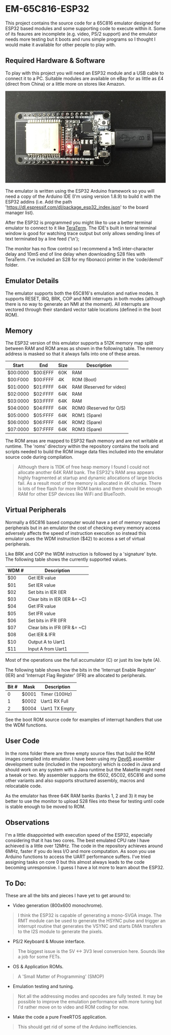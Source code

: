 # EM-65C816-ESP32
This project contains the source code for a 65C816 emulator designed for ESP32 based modules and some supporting code to execute within it. Some of its feaures are incomplete (e.g. video, PS/2 support) and the emulator needs more testing but it boots and runs simple programs so I thought I would make it available for other people to play with.

## Required Hardware & Software
To play with this project you will need an ESP32 module and a USB cable to connect it to a PC. Suitable modules are available on eBay for as little as £4 (direct from China) or a little more on stores like Amazon.

![My ESP32](images/esp32.jpg)

The emulator is written using the ESP32 Arduino framework so you will need a copy of the Arduino IDE (I'm using version 1.8.9) to build it with the ESP32 addins (i.e. Add the path 'https://dl.espressif.com/dl/package_esp32_index.json' to the board manager list).

After the ESP32 is programmed you might like to use a better terminal emulator to connect to it like [TeraTerm](https://osdn.net/projects/ttssh2/releases). The IDE's built in terinal terminal window is good for watching trace output but only allows sending lines of text terminated by a line feed ('\n');

The monitor has no flow control so I recommend a 1mS inter-character delay and 10mS end of line delay when downloading S28 files with TeraTerm. I've included an S28 for my fibonacci printer in the 'code/demo1' folder.

## Emulator Details
The emulator supports both the 65C816's emulation and native modes. It supports RESET, IRQ, BRK, COP and NMI interrupts in both modes (although there is no way to generate an NMI at the moment). All interrupts are vectored through their standard vector table locations (defined in the boot ROM).

## Memory
The ESP32 version of this emulator supports a 512K memory map split between RAM and ROM areas as shown in the following table. The memory address is masked so that it always falls into one of these areas.

Start    | End      | Size | Description
-------- | -------- | -----|----- 
$00:0000 | $00:EFFF | 60K | RAM
$00:F000 | $00:FFFF | 4K  | ROM (Boot)
$01:0000 | $01:FFFF | 64K | RAM (Reserved for video)
$02:0000 | $02:FFFF | 64K | RAM
$03:0000 | $03:FFFF | 64K | RAM
$04:0000 | $04:FFFF | 64K | ROM0 (Reserved for O/S)
$05:0000 | $05:FFFF | 64K | ROM1 (Spare)
$06:0000 | $06:FFFF | 64K | ROM2 (Spare)
$07:0000 | $07:FFFF | 64K | ROM3 (Spare)

The ROM areas are mapped to ESP32 flash memory and are not writable at runtime. The 'roms' directory within the repository contains the tools and scripts needed to build the ROM image data files included into the emulator source code during compilation.

> Although there is 110K of free heap memory I found I could not allocate another 64K RAM bank. The ESP32's RAM area appears highly fragmented at startup and dynamic allocations of large blocks fail. As a result most of the memory is allocated in 4K chunks. There is lots of free flash for more ROM banks and there should be enough RAM for other ESP devices like WiFi and BlueTooth.

## Virtual Peripherals
Normally a 65C816 based computer would have a set of memory mapped peripherals but in an emulator the cost of checking every memory access adversely affects the speed of instruction execution so instead this emulator uses the WDM instruction ($42) to access a set of virtual peripherals.

Like BRK and COP the WDM instruction is followed by a 'signature' byte. The following table shows the currently supported values.

WDM # | Description
--- | -----------
$00 | Get IER value
$01 | Set IER value
$02 | Set bits in IER (IER |= C)
$03 | Clear bits in IER (IER &= ~C)
$04 | Get IFR value
$05 | Set IFR value
$06 | Set bits in IFR (IFR |= C)
$07 | Clear bits in IFR (IFR &= ~C)
$08 | Get IER & IFR
$10 | Output A to Uart1
$11 | Input A from Uart1

Most of the operations use the full accumulator (C) or just its low byte (A). 

The following table shows how the bits in the 'Interrupt Enable Register' (IER) and 'Interrupt Flag Register' (IFR) are allocated to peripherals.

Bit # | Mask | Description
--- | ---- | ----------- 
0 | $0001 | Timer (100Hz)
1 | $0002 | Uart1 RX Full
2 | $0004 | Uart1 TX Empty 

See the boot ROM source code for examples of interrupt handlers that use the WDM functions.

## User Code
In the roms folder there are three empty source files that build the ROM images compiled into emulator. I have been using my [Dev65](https://github.com/andrew-jacobs/dev65) assembler development suite (included in the repository) which is coded in Java and should work on any system with a Java runtime but the Makefile might need a tweak or two. My assembler supports the 6502, 65C02, 65C816 and some other variants and also supports structured assembly, macros and relocatable code.

As the emulator has three 64K RAM banks (banks 1, 2 and 3) it may be better to use the monitor to upload S28 files into these for testing until code is stable enough to be moved to ROM.

## Observations
I'm a little disappointed with execution speed of the ESP32, especially considering that it has two cores. The best emulated CPU rate I have achieved is a little over 12MHz. The code in the repository achieves around 6MHz, faster if you do less I/O and more computation. As soon you use Arduino functions to access the UART performance suffers. I've tried assigning tasks on core 0 but this almost always leads to the code becoming unresponsive. I guess I have a lot more to learn about the ESP32.

## To Do:
These are all the bits and pieces I have yet to get around to:

- Video generation (800x600 monochrome).
> I think the ESP32 is capable of generating a mono-SVGA image. The RMT module can be used to generate the HSYNC pulse and trigger an interrupt routine that generates the VSYNC and starts DMA transfers to the I2S module to generate the pixels.  
- PS/2 Keyboard & Mouse interface.
> The biggest issue is the 5V <-> 3V3 level conversion here. Sounds like a job for some FETs.
- OS & Application ROMs.
> A 'Small Matter of Programming' (SMOP)
- Emulation testing and tuning.
> Not all the addressing modes and opcodes are fully tested. It may be possible to improve the emulation performance with more tuning but I'd rather move on to video and ROM coding for now.
- Make the code a pure FreeRTOS application.
> This should get rid of some of the Arduino inefficiencies.
